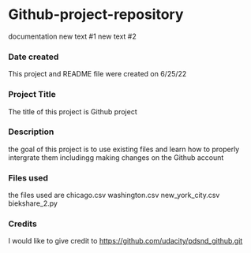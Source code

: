 # Github-project-repository
documentation
new text #1
new text #2

### Date created

This project and README file were created on 6/25/22
### Project Title

The title of this project is Github project

### Description

the goal of this project is to use existing files and learn how to properly intergrate them includingg making changes on the Github account

### Files used

the files used are 
chicago.csv
washington.csv
new_york_city.csv
biekshare_2.py

### Credits

I would like to give credit to 
https://github.com/udacity/pdsnd_github.git